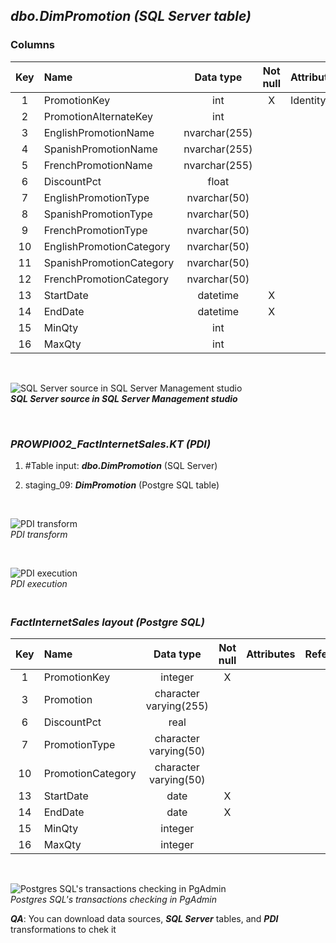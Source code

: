 ## **_dbo.DimPromotion (SQL Server table)_**  

### Columns  

| Key	| Name                     | Data type    | Not null | Attributes | References            | Description       |
| :-: | :----------------------- | :----------: | :------: | :--------- | :-------------------- | :---------------- |
| 1   | PromotionKey             | int          | X        | Identity   |                       | PK                |
| 2   | PromotionAlternateKey    | int          |          |            |                       | deprecated        |
| 3   | EnglishPromotionName     | nvarchar(255)|          |            |                       | Promotion         |
| 4   | SpanishPromotionName     | nvarchar(255)|          |            |                       | deprecated        |
| 5   | FrenchPromotionName      | nvarchar(255)|          |            |                       | deprecated        |
| 6   | DiscountPct              | float        |          |            |                       |                   |
| 7   | EnglishPromotionType     | nvarchar(50) |          |            |                       | PromotionType     |
| 8   | SpanishPromotionType	   | nvarchar(50) |          |            |                       | deprecated        |
| 9   | FrenchPromotionType      | nvarchar(50) |          |            |                       | deprecated        |
| 10  | EnglishPromotionCategory | nvarchar(50) |          |            |                       | PromotionCategory |
| 11  | SpanishPromotionCategory | nvarchar(50) |          |            |                       | deprecated        |
| 12  | FrenchPromotionCategory  | nvarchar(50) |          |            |                       | deprecated        |
| 13  | StartDate                | datetime     | X        |            |                       |                   |
| 14  | EndDate                  | datetime     | X        |            |                       |                   |
| 15  | MinQty                   | int          |          |            |                       |                   |
| 16  | MaxQty                   | int          |          |            |                       |                   |

   <p><br></p>  

![SQL Server source in SQL Server Management studio](https://i.imgur.com/OZ0NoVs.png)  
**_SQL Server source in SQL Server Management studio_**  

   <p><br></p>  

### **_PROWPI002\_FactInternetSales.KT (PDI)_**   
1. #Table input: **_dbo.DimPromotion_** (SQL Server)  
2. staging_09: **_DimPromotion_** (Postgre SQL table)
 
   <p><br></p>  

  ![PDI transform](https://i.imgur.com/jRO7coJ.png)  
  _PDI transform_  

  <p><br></p>  

  ![PDI execution](https://i.imgur.com/bU5fFw4.png)  
  _PDI execution_ 

### **_<p><br>FactInternetSales layout (Postgre SQL)</p>_**  

| Key	| Name                     | Data type               | Not null | Attributes | References            | Description       |
| :-: | :----------------------- | :---------------------: | :------: | :--------- | :-------------------- | :---------------- |
| 1   | PromotionKey             | integer                 | X        |            |                       | PK                |
| 3   | Promotion                | character varying(255)  |          |            |                       |                   |
| 6   | DiscountPct              | real                    |          |            |                       |                   |
| 7   | PromotionType            | character varying(50)   |          |            |                       |                   |
| 10  | PromotionCategory        | character varying(50)   |          |            |                       |                   |
| 13  | StartDate                | date                    | X        |            |                       |                   |
| 14  | EndDate                  | date                    | X        |            |                       |                   |
| 15  | MinQty                   | integer                 |          |            |                       |                   |
| 16  | MaxQty                   | integer                 |          |            |                       |                   |
  
   <p><br></p>  
 
  ![Postgres SQL's transactions checking in PgAdmin](https://i.imgur.com/iFEcju8.png)  
  _Postgres SQL's transactions checking in PgAdmin_  

  **_QA_**: You can download data sources, **_SQL Server_** tables, and **_PDI_** transformations to chek it